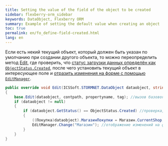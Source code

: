 ```yaml
---
title: Setting the value of the field of the object to be created
sidebar: flexberry-orm_sidebar
keywords: DataObject, Flexberry ORM
summary: Example of setting the default value when creating an object
toc: true
permalink: en/fo_define-field-created.html
lang: en
---
```


Если есть некий текущий объект, который должен быть указан по умолчанию при создании другого объекта, то можно переопределить метод [Edit](fw_form-interaction.html), где проверить, что [статус загрузки данных определён как `ObjectStatus.Created`](fo_object-status.html), после чего установить текущий объект в интересующее поле и [отразить изменения на форме с помощью `EditManager`](fw_editmanager-change.html).

```csharp
public override void Edit(ICSSoft.STORMNET.DataObject dataobject, string contpath, string propertyname, object tag)
{
	base.Edit(dataobject, contpath, propertyname, tag); //вызов базового метода
	if (dataobject != null)
	{
		if (dataobject.GetStatus() == ObjectStatus.Created) //проверка, что объект ещё не сохранялся
		{
			((Покупка)dataobject).МагазинПокупки = Магазин.CurrentShop; //задание некоего текущего объекта
			EditManager.Change("Магазин"); //отображение изменений на форме
		}
	}
}
```